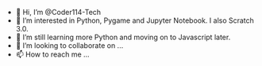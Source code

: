 - 👋 Hi, I’m @Coder114-Tech
- 👀 I’m interested in Python, Pygame and Jupyter Notebook. I also Scratch 3.0.
- 🌱 I’m still learning more Python and moving on to Javascript later.
- 💞️ I’m looking to collaborate on ...
- 📫 How to reach me ...

<!---
Coder114-Tech/Coder114-Tech is a ✨ special ✨ repository because its `README.md` (this file) appears on your GitHub profile.
You can click the Preview link to take a look at your changes.
--->

